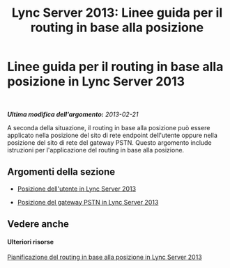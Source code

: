 ﻿---
title: 'Lync Server 2013: Linee guida per il routing in base alla posizione'
TOCTitle: Linee guida per il routing in base alla posizione
ms:assetid: ce88cb39-f486-46d4-af48-cdf047ad3444
ms:mtpsurl: https://technet.microsoft.com/it-it/library/JJ994074(v=OCS.15)
ms:contentKeyID: 52062316
ms.date: 08/24/2015
mtps_version: v=OCS.15
ms.translationtype: HT
---

# Linee guida per il routing in base alla posizione in Lync Server 2013

 

_**Ultima modifica dell'argomento:** 2013-02-21_

A seconda della situazione, il routing in base alla posizione può essere applicato nella posizione del sito di rete endpoint dell'utente oppure nella posizione del sito di rete del gateway PSTN. Questo argomento include istruzioni per l'applicazione del routing in base alla posizione.

## Argomenti della sezione

  - [Posizione dell'utente in Lync Server 2013](lync-server-2013-user-s-location.md)

  - [Posizione del gateway PSTN in Lync Server 2013](lync-server-2013-pstn-gateway-s-location.md)

## Vedere anche

#### Ulteriori risorse

[Pianificazione del routing in base alla posizione in Lync Server 2013](lync-server-2013-planning-for-location-based-routing.md)

